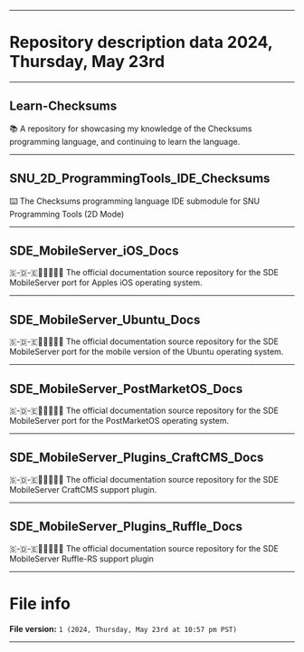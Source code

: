 
***

# Repository description data 2024, Thursday, May 23rd

---

## Learn-Checksums

📚️ A repository for showcasing my knowledge of the Checksums programming language, and continuing to learn the language. 

---

## SNU_2D_ProgrammingTools_IDE_Checksums

⌨️ The Checksums programming language IDE submodule for SNU Programming Tools (2D Mode)

---

## SDE_MobileServer_iOS_Docs

🇸-🇩-🇪📱️🌐️💾️🍎️📖️ The official documentation source repository for the SDE MobileServer port for Apples iOS operating system. 

---

## SDE_MobileServer_Ubuntu_Docs

🇸-🇩-🇪📱️🌐️💾️🐧️📖️ The official documentation source repository for the SDE MobileServer port for the mobile version of the Ubuntu operating system. 

---

## SDE_MobileServer_PostMarketOS_Docs

🇸-🇩-🇪📱️🌐️💾️🐧️📖️ The official documentation source repository for the SDE MobileServer port for the PostMarketOS operating system. 

---

## SDE_MobileServer_Plugins_CraftCMS_Docs

🇸-🇩-🇪📱️🌐️💾️🔌️📖️ The official documentation source repository for the SDE MobileServer CraftCMS support plugin. 

---

## SDE_MobileServer_Plugins_Ruffle_Docs

🇸-🇩-🇪📱️🌐️💾️🔌️📖️ The official documentation source repository for the SDE MobileServer Ruffle-RS support plugin 

***

# File info

**File version:** `1 (2024, Thursday, May 23rd at 10:57 pm PST)`

***

